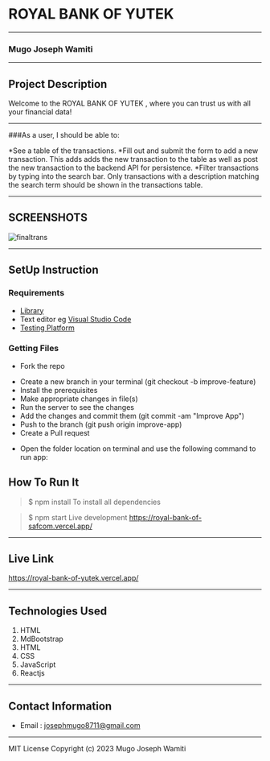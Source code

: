 # ROYAL BANK OF YUTEK
*****
### Mugo Joseph Wamiti
****
## Project Description
Welcome to the  ROYAL BANK OF YUTEK , where you can trust us with all your financial data!

****
###As a user, I should be able to:

*See a table of the transactions.
*Fill out and submit the form to add a new transaction. This adds adds the new transaction to the table as well as post the new transaction to the backend API for persistence.
*Filter transactions by typing into the search bar. Only transactions with a description matching the search term should be shown in the transactions table.
******

## SCREENSHOTS
![finaltrans](https://user-images.githubusercontent.com/91910681/213945362-f157736e-b0f6-4232-bd45-d9c64054d333.png)


********
## SetUp Instruction
### Requirements
* [Library](https://reactjs.org/)
* Text editor eg [Visual Studio Code](https://code.visualstudio.com/download)
* [Testing Platform](https://royal-bank-of-yutek.vercel.app/)


### Getting Files
* Fork the repo
- Create a new branch in your terminal (git checkout -b improve-feature)
- Install the prerequisites
- Make appropriate changes in file(s)
- Run the server to see the changes
- Add the changes and commit them (git commit -am "Improve App")
- Push to the branch (git push origin improve-app)
- Create a Pull request
* Open the folder location on terminal and use the following command to run app:

## How To Run It
>  $ npm install
To install all dependencies

> $ npm start
Live development https://royal-bank-of-safcom.vercel.app/
*****
## Live Link
https://royal-bank-of-yutek.vercel.app/
*****

## Technologies Used
1. HTML
2. MdBootstrap
3. HTML
4. CSS
5. JavaScript
6. Reactjs

*****
## Contact Information
* Email : josephmugo8711@gmail.com
*****
MIT License
Copyright (c) 2023 Mugo Joseph Wamiti
